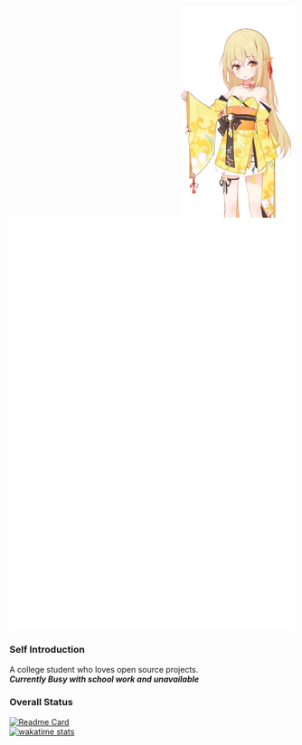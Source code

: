 <img align='right' src='pic/00.webp' width='200px'>

![banner](github-metrics.svg)

### Self Introduction
A college student who loves open source projects.   
***Currently Busy with school work and unavailable***
### Overall Status
[![Readme Card](https://github-readme-stats-one-bice.vercel.app/api?username=keta1&show_icons=true&role=OWNER,ORGANIZATION_MEMBER,COLLABORATOR)](https://github.com/anuraghazra/github-readme-stats)  
[![wakatime stats](https://github-readme-stats.vercel.app/api/wakatime?username=keta1&layout=compact)](https://github.com/anuraghazra/github-readme-stats)
